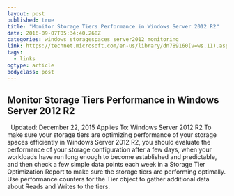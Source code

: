 ```yaml
---
layout: post
published: true
title: "Monitor Storage Tiers Performance in Windows Server 2012 R2"
date: 2016-09-07T05:34:40.268Z
categories: windows storagespaces server2012 monitoring 
link: https://technet.microsoft.com/en-us/library/dn789160(v=ws.11).aspx
tags:
  - links
ogtype: article
bodyclass: post
---
```


## Monitor Storage Tiers Performance in Windows Server 2012 R2

 
Updated: December 22, 2015
Applies To: Windows Server 2012 R2
To make sure your storage tiers are optimizing performance of your storage spaces efficiently in Windows Server 2012 R2, you should evaluate the performance of your storage configuration after a few days, when your workloads have run long enough to become established and predictable, and then check a few simple data points each week in a Storage Tier Optimization Report to make sure the storage tiers are performing optimally. Use performance counters for the Tier object to gather additional data about Reads and Writes to the tiers.
